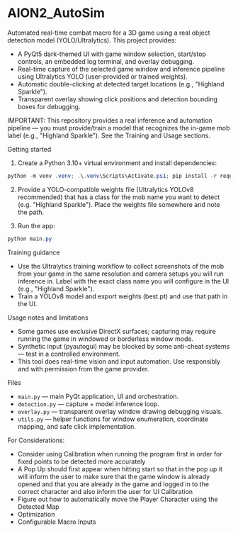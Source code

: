 # AION2_AutoSim

Automated real-time combat macro for a 3D game using a real object detection model (YOLO/Ultralytics). This project provides:

- A PyQt5 dark-themed UI with game window selection, start/stop controls, an embedded log terminal, and overlay debugging.
- Real-time capture of the selected game window and inference pipeline using Ultralytics YOLO (user-provided or trained weights).
- Automatic double-clicking at detected target locations (e.g., "Highland Sparkle").
- Transparent overlay showing click positions and detection bounding boxes for debugging.

IMPORTANT: This repository provides a real inference and automation pipeline — you must provide/train a model that recognizes the in-game mob label (e.g., "Highland Sparkle"). See the Training and Usage sections.

Getting started
1. Create a Python 3.10+ virtual environment and install dependencies:

```powershell
python -m venv .venv; .\.venv\Scripts\Activate.ps1; pip install -r requirements.txt
```

2. Provide a YOLO-compatible weights file (Ultralytics YOLOv8 recommended) that has a class for the mob name you want to detect (e.g. "Highland Sparkle"). Place the weights file somewhere and note the path.

3. Run the app:

```powershell
python main.py
```

Training guidance
- Use the Ultralytics training workflow to collect screenshots of the mob from your game in the same resolution and camera setups you will run inference in. Label with the exact class name you will configure in the UI (e.g., "Highland Sparkle").
- Train a YOLOv8 model and export weights (best.pt) and use that path in the UI.

Usage notes and limitations
- Some games use exclusive DirectX surfaces; capturing may require running the game in windowed or borderless window mode.
- Synthetic input (pyautogui) may be blocked by some anti-cheat systems — test in a controlled environment.
- This tool does real-time vision and input automation. Use responsibly and with permission from the game provider.

Files
- `main.py` — main PyQt application, UI and orchestration.
- `detection.py` — capture + model inference loop.
- `overlay.py` — transparent overlay window drawing debugging visuals.
- `utils.py` — helper functions for window enumeration, coordinate mapping, and safe click implementation.


For Considerations:

 - Consider using Calibration when running the program first in order for fixed points to be detected more accurately
 - A Pop Up should first appear when hitting start so that in the pop up it will inform the user to make sure that the game window is already opened and that you are already in the game and logged in to the correct character and also inform the user for UI Calibration
 - Figure out how to automatically move the Player Character using the Detected Map
 - Optimization
 - Configurable Macro Inputs